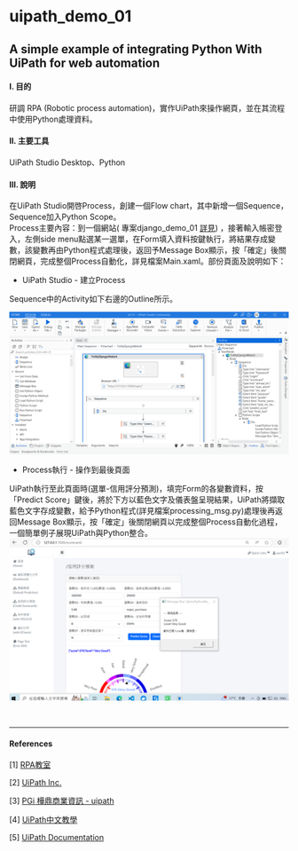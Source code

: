 # **uipath_demo_01**

## **A simple example of integrating Python With UiPath for web automation**

#### **Ⅰ. 目的** 
研調 RPA (Robotic process automation)，實作UiPath來操作網頁，並在其流程中使用Python處理資料。 

#### **Ⅱ. 主要工具**
UiPath Studio Desktop、Python

#### **Ⅲ. 說明**
在UiPath Studio開啓Process，創建一個Flow chart，其中新增一個Sequence，Sequence加入Python Scope。<br>
Process主要內容：到一個網站( 專案django_demo_01 [詳見](<https://github.com/qinglian1105>)) ，接著輸入帳密登入，左側side menu點選某一選單，在Form填入資料按鍵執行，將結果存成變數，該變數再由Python程式處理後，返回予Message Box顯示，按「確定」後關閉網頁，完成整個Process自動化，詳見檔案Main.xaml。部份頁面及說明如下：<br> 

- UiPath Studio - 建立Process<br>

Sequence中的Activity如下右邊的Outline所示。

![avatar](./README_png/page_uipath.png)

- Process執行 - 操作到最後頁面<br>

UiPath執行至此頁面時(選單-信用評分預測)，填完Form的各變數資料，按「Predict Score」鍵後，將於下方以藍色文字及儀表盤呈現結果，UiPath將擷取藍色文字存成變數，給予Python程式(詳見檔案processing_msg.py)處理後再返回Message Box顯示，按「確定」後關閉網頁以完成整個Process自動化過程，一個簡單例子展現UiPath與Python整合。
![avatar](./README_png/page_results.png)

<br>

---

#### **References**

[1] [RPA教室](<https://www.youtube.com/@RPA-Class>)

[2] [UiPath Inc.](<https://www.uipath.com/>)

[3] [PGi 樺鼎商業資訊 - uipath](<https://www.perform-global.com/product/uipath>)

[4] [UiPath中文教學](<https://www.youtube.com/watch?v=IL4lsZX9LqI&list=PLBHK5akT2cACpRygEIjbpZtLF50bjrdep&index=2>)

[5] [UiPath Documentation](<https://docs.uipath.com/activities/other/latest/developer/python-scope>)